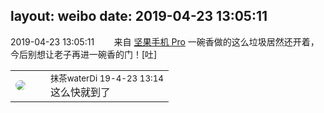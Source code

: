 layout: weibo
date: 2019-04-23 13:05:11
---
<meta name="referrer" content="no-referrer" />

2019-04-23 13:05:11  &nbsp;&nbsp;&nbsp;&nbsp;&nbsp;&nbsp; 来自 <a href="http://app.weibo.com/t/feed/Z4AgP" rel="nofollow">坚果手机 Pro</a>
一碗香做的这么垃圾居然还开着，今后别想让老子再进一碗香的门！[吐] ​​​

<table style="width: 100%;">
  <tr>
    <td style="width: 40px;"><img style="border-radius:50%" src="https://tva4.sinaimg.cn/crop.7.0.735.735.50/69913cd7jw8f7htri4j2qj20ku0kfmxx.jpg?KID=imgbed,tva&Expires=1624465173&ssig=WXZdja9ANl"></td>
    <td colspan="2"><small>抹茶waterDi 19-4-23 13:14</small><br/>这么快就到了</td>
  </tr>
</table>
